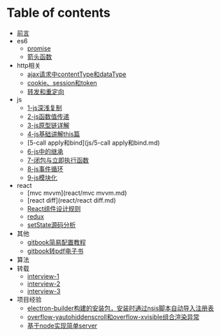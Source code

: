 
# Table of contents

* [前言](README.md)
* es6
  * [promise](es6/promise.md)
  * [箭头函数](es6/箭头函数.md)
* http相关
  * [ajax请求中contentType和dataType](http相关/ajax请求中contentType和dataType.md)
  * [cookie、session和token](http相关/cookie、session和token.md)
  * [转发和重定向](http相关/转发和重定向.md)
* js
  * [1-js深浅复制](js/1-js深浅复制.md)
  * [2-js函数值传递](js/2-js函数值传递.md)
  * [3-js原型链详解](js/3-js原型链详解.md)
  * [4-js基础讲解this篇](js/4-js基础讲解this篇.md)
  * [5-call apply和bind](js/5-call apply和bind.md)
  * [6-js中的继承](js/6-js中的继承.md)
  * [7-闭包与立即执行函数](js/7-闭包与立即执行函数.md)
  * [8-js事件循环](js/8-js事件循环.md)
  * [9-js模块化](js/9-js模块化.md)
* react
  * [mvc mvvm](react/mvc mvvm.md)
  * [react diff](react/react diff.md)
  * [React组件设计规则](react/React组件设计规则.md)
  * [redux](react/redux.md)
  * [setState源码分析](react/setState源码分析.md)
* 其他
  * [gitbook简易配置教程](其他/gitbook简易配置教程.md)
  * [gitbook转pdf电子书](其他/gitbook转pdf电子书.md)
* 算法
* 转载
  * [interview-1](转载/interview-1.md)
  * [interview-2](转载/interview-2.md)
  * [interview-3](转载/interview-3.md)
* 项目经验
  * [electron-builder构建的安装包，安装时通过nsis脚本自动导入注册表](项目经验/electron-builder构建的安装包，安装时通过nsis脚本自动导入注册表.md)
  * [overflow-yautohiddenscroll和overflow-xvisible组合渲染异常](项目经验/overflow-yautohiddenscroll和overflow-xvisible组合渲染异常.md)
  * [基于node实现简单server](项目经验/基于node实现简单server.md)